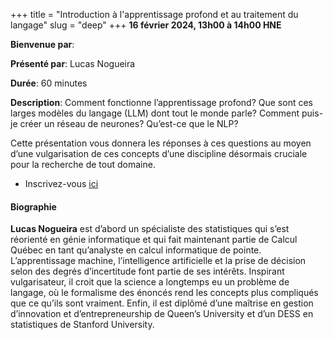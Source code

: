 +++
title = "Introduction à l'apprentissage profond et au traitement du langage"
slug = "deep"
+++
**16 février 2024, 13h00 à 14h00 HNE**

**Bienvenue par**: 

**Présenté par**: Lucas Nogueira

**Durée**: 60 minutes

**Description**: Comment fonctionne l’apprentissage profond? Que sont ces larges modèles du langage (LLM) dont
tout le monde parle? Comment puis-je créer un réseau de neurones? Qu’est-ce que le NLP?

Cette présentation vous donnera les réponses à ces questions au moyen d’une vulgarisation de ces concepts
d’une discipline désormais cruciale pour la recherche de tout domaine.

* Inscrivez-vous [ici](https://docs.google.com/forms/d/e/1FAIpQLSfA-hrSIZrCyq7jeLJTDU_Nh9QA3UuhWhYTqvIkmfk-KDEDoQ/viewform)

#### Biographie

**Lucas Nogueira** est d’abord un spécialiste des statistiques qui
s’est réorienté en génie informatique et qui fait maintenant partie de
Calcul Québec en tant qu’analyste en calcul informatique de pointe.
L’apprentissage machine, l’intelligence artificielle et la prise de
décision selon des degrés d’incertitude font partie de ses intérêts.
Inspirant vulgarisateur, il croit que la science a longtemps
eu un problème de langage, où le formalisme des énoncés rend
les concepts plus compliqués que ce qu’ils sont vraiment.
Enfin, il est diplômé d’une maîtrise en gestion
d’innovation et d’entrepreneurship de Queen’s University
et d’un DESS en statistiques de Stanford University.
